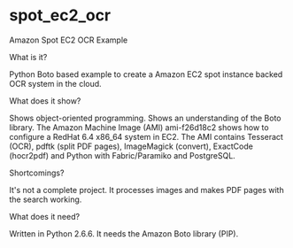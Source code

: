 spot_ec2_ocr
============

Amazon Spot EC2 OCR Example

What is it?

Python Boto based example to create a Amazon EC2 spot instance backed OCR system in the cloud.

What does it show?

Shows object-oriented programming.
Shows an understanding of the Boto library.
The Amazon Machine Image (AMI) ami-f26d18c2 shows how to configure a RedHat 6.4 x86_64 system in EC2.
The AMI contains Tesseract (OCR), pdftk (split PDF pages), ImageMagick (convert), ExactCode (hocr2pdf) and
Python with Fabric/Paramiko and PostgreSQL.

Shortcomings?

It's not a complete project.  It processes images and makes PDF pages with the search working.

What does it need?

Written in Python 2.6.6.  It needs the Amazon Boto library (PIP).

